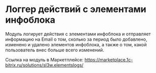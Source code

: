 # Логгер действий с элементами инфоблока

Модуль логирует действия с элементами инфоблока и отправляет информацию на Email о том, сколько за период было добавлено, изменено и удалено элементов инфоблока, а также о том, какой пользователь внес больше всего изменений.

Ссылка на модуль в Маркетплейсе: https://marketplace.1c-bitrix.ru/solutions/sl3w.elementslogs/
